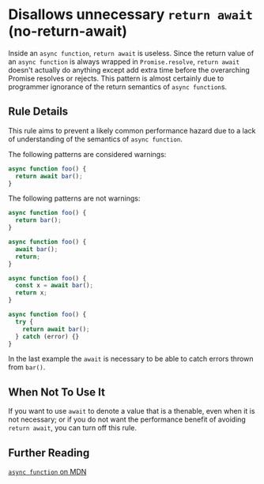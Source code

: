 # Disallows unnecessary `return await` (no-return-await)

Inside an `async function`, `return await` is useless. Since the return value of an `async function` is always wrapped in `Promise.resolve`, `return await` doesn't actually do anything except add extra time before the overarching Promise resolves or rejects. This pattern is almost certainly due to programmer ignorance of the return semantics of `async function`s.

## Rule Details

This rule aims to prevent a likely common performance hazard due to a lack of understanding of the semantics of `async function`.

The following patterns are considered warnings:

```js
async function foo() {
  return await bar();
}
```

The following patterns are not warnings:

```js
async function foo() {
  return bar();
}

async function foo() {
  await bar();
  return;
}

async function foo() {
  const x = await bar();
  return x;
}

async function foo() {
  try {
    return await bar();
  } catch (error) {}
} 
```

In the last example the `await` is necessary to be able to catch errors thrown from `bar()`.

## When Not To Use It

If you want to use `await` to denote a value that is a thenable, even when it is not necessary; or if you do not want the performance benefit of avoiding `return await`, you can turn off this rule.

## Further Reading

[`async function` on MDN](https://developer.mozilla.org/en-US/docs/Web/JavaScript/Reference/Statements/async_function)
